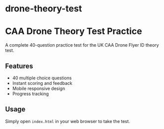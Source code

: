 # drone-theory-test

# CAA Drone Theory Test Practice

A complete 40-question practice test for the UK CAA Drone Flyer ID theory test.

## Features
- 40 multiple choice questions
- Instant scoring and feedback
- Mobile responsive design
- Progress tracking

## Usage
Simply open `index.html` in your web browser to take the test.
